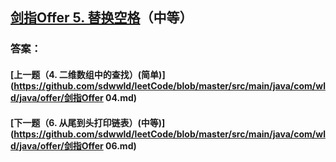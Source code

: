 ## [剑指Offer 5. 替换空格](https://leetcode-cn.com/problems/merge-two-sorted-lists/)（中等）





### 答案：



#### [上一题（4. 二维数组中的查找）(简单)](https://github.com/sdwwld/leetCode/blob/master/src/main/java/com/wld/java/offer/剑指Offer 04.md)

#### [下一题（6. 从尾到头打印链表）(中等)](https://github.com/sdwwld/leetCode/blob/master/src/main/java/com/wld/java/offer/剑指Offer 06.md)